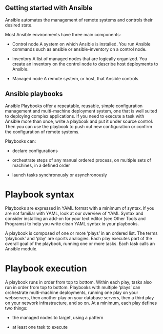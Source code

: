 

## Getting started with Ansible
Ansible automates the management of remote systems and controls their desired state.

Most Ansible environments have three main components:

- Control node
A system on which Ansible is installed. You run Ansible commands such as ansible or ansible-inventory on a control node.

- Inventory
A list of managed nodes that are logically organized. You create an inventory on the control node to describe host deployments to Ansible.

- Managed node
A remote system, or host, that Ansible controls.


## Ansible playbooks
Ansible Playbooks offer a repeatable, reusable, simple configuration management and multi-machine deployment system, one that is well suited to deploying complex applications. If you need to execute a task with Ansible more than once, write a playbook and put it under source control. Then you can use the playbook to push out new configuration or confirm the configuration of remote systems.

Playbooks can:

- declare configurations

- orchestrate steps of any manual ordered process, on multiple sets of machines, in a defined order

- launch tasks synchronously or asynchronously

# Playbook syntax
Playbooks are expressed in YAML format with a minimum of syntax. If you are not familiar with YAML, look at our overview of YAML Syntax and consider installing an add-on for your text editor (see Other Tools and Programs) to help you write clean YAML syntax in your playbooks.

A playbook is composed of one or more ‘plays’ in an ordered list. The terms ‘playbook’ and ‘play’ are sports analogies. Each play executes part of the overall goal of the playbook, running one or more tasks. Each task calls an Ansible module.

# Playbook execution
A playbook runs in order from top to bottom. Within each play, tasks also run in order from top to bottom. Playbooks with multiple ‘plays’ can orchestrate multi-machine deployments, running one play on your webservers, then another play on your database servers, then a third play on your network infrastructure, and so on. At a minimum, each play defines two things:

- the managed nodes to target, using a pattern

- at least one task to execute